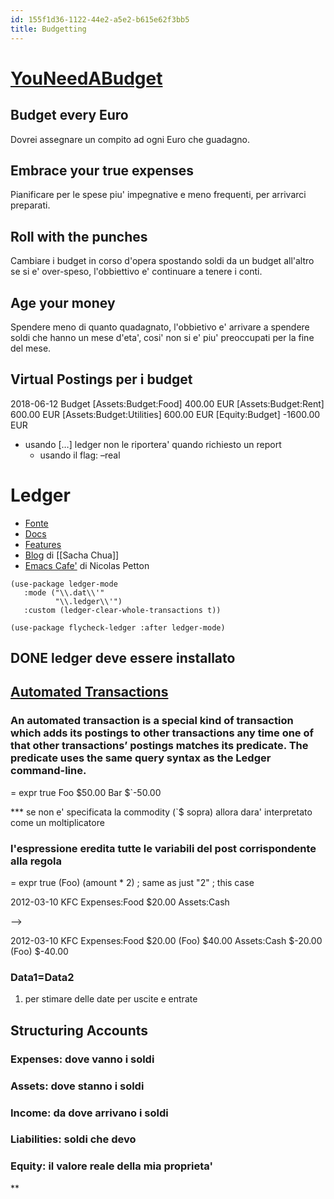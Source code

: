 ```yaml
---
id: 155f1d36-1122-44e2-a5e2-b615e62f3bb5
title: Budgetting
---
```


# [YouNeedABudget](https://www.youneedabudget.com/the-four-rules/)

## Budget every Euro

Dovrei assegnare un compito ad ogni Euro che guadagno.

## Embrace your true expenses

Pianificare per le spese piu' impegnative e meno frequenti, per arrivarci preparati.

## Roll with the punches

Cambiare i budget in corso d'opera spostando soldi da un budget all'altro se si e' over-speso, l'obbiettivo e' continuare a tenere i conti.

## Age your money

Spendere meno di quanto quadagnato, l'obbietivo e' arrivare a spendere soldi che hanno un mese d'eta', cosi' non si e' piu' preoccupati per la fine del mese.

## Virtual Postings per i budget

2018-06-12 Budget \[Assets:Budget:Food\] 400.00 EUR \[Assets:Budget:Rent\] 600.00 EUR \[Assets:Budget:Utilities\] 600.00 EUR \[Equity:Budget\] -1600.00 EUR

- usando \[…\] ledger non le riportera' quando richiesto un report
  - usando il flag: –real

# Ledger

- [Fonte](https://www.reddit.com/r/emacs/comments/8x4xtt/tip_how_i_use_ledger_to_track_my_money/)
- [Docs](https://www.ledger-cli.org/3.0/doc/ledger3.html#SEC_Contents)
- [Features](https://www.ledger-cli.org/features.html)
- [Blog](https://sachachua.com/blog/tag/ledger/?order=asc) di [[Sacha Chua]]
- [Emacs Cafe'](https://emacs.cafe/ledger/emacs/ynab/budgeting/2018/06/12/elbank-ynab.html) di Nicolas Petton

<!-- -->

    (use-package ledger-mode
       :mode ("\\.dat\\'"
              "\\.ledger\\'")
       :custom (ledger-clear-whole-transactions t))

    (use-package flycheck-ledger :after ledger-mode)

## <span class="done DONE">DONE</span> ledger deve essere installato

## [Automated Transactions](https://www.ledger-cli.org/3.0/doc/ledger3.html#Automated-Transactions)

### An automated transaction is a special kind of transaction which adds its postings to other transactions any time one of that other transactions’ postings matches its predicate. The predicate uses the same query syntax as the Ledger command-line.

= expr true Foo \$50.00 Bar $`-50.00

*** se non e' specificata la commodity (`$ sopra) allora dara' interpretato come un moltiplicatore

### l'espressione eredita tutte le variabili del post corrispondente alla regola

= expr true (Foo) (amount \* 2) ; same as just "2" ; this case

2012-03-10 KFC Expenses:Food \$20.00 Assets:Cash

–\>

2012-03-10 KFC Expenses:Food \$20.00 (Foo) \$40.00 Assets:Cash \$-20.00 (Foo) \$-40.00

### Data1=Data2

1.  per stimare delle date per uscite e entrate

## Structuring Accounts

### Expenses: dove vanno i soldi

### Assets: dove stanno i soldi

### Income: da dove arrivano i soldi

### Liabilities: soldi che devo

### Equity: il valore reale della mia proprieta'

\*\*
